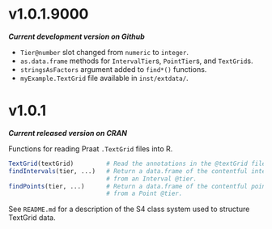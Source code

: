 # v1.0.1.9000

**_Current development version on Github_**

* `Tier@number` slot changed from `numeric` to `integer`.
* `as.data.frame` methods for `IntervalTier`s, `PointTier`s, and `TextGrid`s.
* `stringsAsFactors` argument added to `find*()` functions.
* `myExample.TextGrid` file available in `inst/extdata/`.


# v1.0.1

**_Current released version on CRAN_**

Functions for reading Praat `.TextGrid` files into R.

```r
TextGrid(textGrid)         # Read the annotations in the @textGrid filepath.
findIntervals(tier, ...)   # Return a data.frame of the contentful intervals
                           # from an Interval @tier.
findPoints(tier, ...)      # Return a data.frame of the contentful points
                           # from a Point @tier.
```

See `README.md` for a description of the S4 class system used to structure
TextGrid data.
